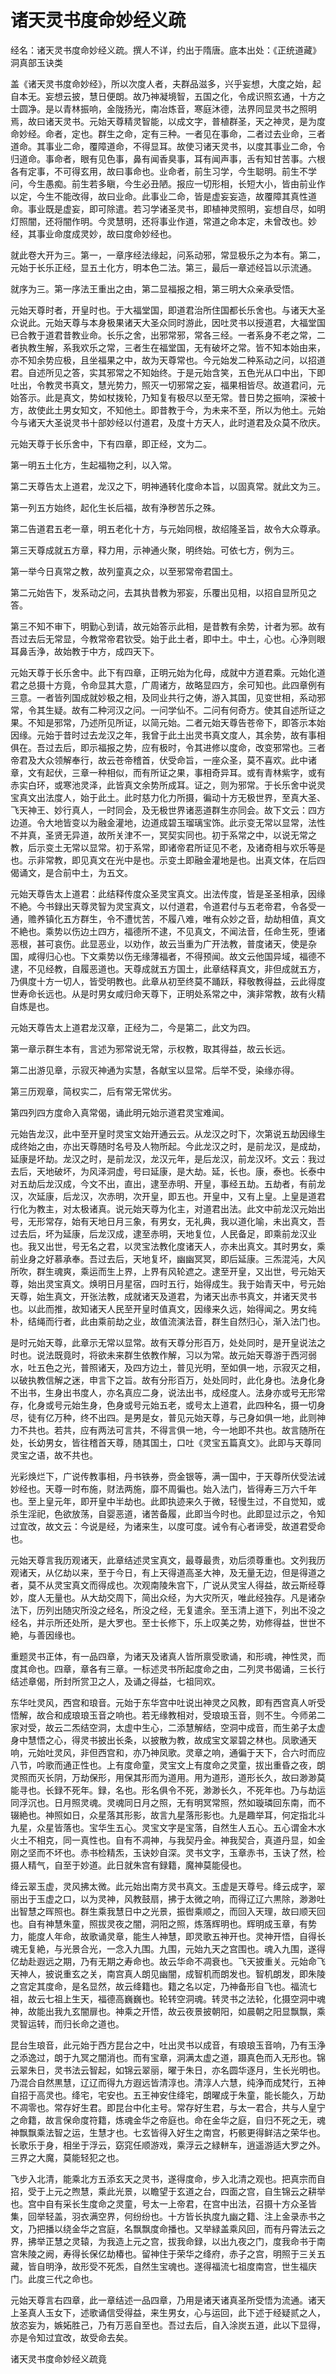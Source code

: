 # 诸天灵书度命妙经义疏

经名：诸天灵书度命妙经义疏。撰人不详，约出于隋唐。底本出处：《正统道藏》洞真部玉诀类

盖《诸天灵书度命妙经》，所以次度人者，夫群品滋多，兴乎妄想，大度之始，起自本无。妄想云披，慧日便朗。故乃神凝境智，五国之化，令成识照玄通，十方之士圆净。是以青林振响，金陇扬光，南冶炼音，寒庭沐德，法界同显灵书之照明焉，故曰诸天灵书。元始天尊精灵智能，以成文字，普植群圣，天之神灵，是为度命妙经。命者，定也。群生之命，定有三种。一者见在事命，二者过去业命，三者道命。其事业二命，覆障道命，不得显耳。故使习诸天灵书，以度其事业二命，令归道命。事命者，眼有见色事，鼻有闻香臭事，耳有闻声事，舌有知甘苦事。六根各有定事，不可得玄用，故曰事命也。业命者，前生习学，今生聪明。前生不学问，今生愚痴。前生若多瞋，今生必丑陋。报应一切形相，长短大小，皆由前业作以定，今生不能改得，故曰业命。此事业二命，皆是虚妄妄造，故覆障其真性道命。事业既是虚妄，即可除遣。若习学诸圣灵书，即植神灵照明，妄想自尽，如明灯照闇，还将闇作明。今灵慧明，还将事业作道，常道之命本定，未曾改也。妙经，其事业命度成灵妙，故曰度命妙经也。

就此卷大开为三。第一，一章序经法缘起，问系动邪，常显极乐之为本有。第二，元始于长乐正经，显五土化方，明本色二法。第三，最后一章述经旨以示流通。

就序为三。第一序法王重出之由，第二显福报之相，第三明大众亲承受悟。

元始天尊时者，开皇时也。于大福堂国，即道君治所住国都长乐舍也。与诸天大圣众说此。元始天尊与本身极果诸天大圣众同时游此，因吐灵书以授道君，大福堂国已合教于道君昔教业命。长乐之舍，出邪常邪，常各三经。一者系身不老之常，二者执教生解，系我欢乐之常，三者生在福堂国，无有破坏之常。皆不知本始由来，亦不知余势应极，且坐福果之中，故为天尊常也。今元始发二种系动之问，以招道君。自述所见之答，实其邪常之不知始终。于是元始含笑，五色光从口中出，下即吐出，令教灵书真文，慧光势力，照灭一切邪常之妄，福果相皆尽。故道君问，元始答示。此是真文，势如杖拨轮，乃知复有极尽以至无常。昔日势之振响，深被十方，故使此土男女知文，不知他土。即昔教于今，为未来不至，所以为他土。元始今与诸天大圣说灵书十部妙经以付道君，及度十方天人，此时道君及众莫不欣庆。

元始天尊于长乐舍中，下有四章，即正经，文为二。

第一明五土化方，生起福物之利，以入常。

第二天尊告太上道君，龙汉之下，明神通转化度命本旨，以固真常。就此文为三。

第一列五方始终，起化生长后福，故有浄秽苦乐之殊。

第二告道君五老一章，明五老化十方，与元始同根，故绍隆圣旨，故令大众尊承。

第三天尊成就五方章，释力用，示神通火聚，明终始。可依七方，例为三。

第一举今日真常之教，故列童真之众，以至邪常帝君国土。

第二元始告下，发系动之问，去其执昔教为邪妄，乐覆出见相，以招自显所见之答。

第三不知不审下，明勤心到请，故元始答示此相，是昔教有余势，计者为邪。故有吾过去后无常显，今教常帝君钦受。始于此土者，即中土。中土，心也。心浄则眼耳鼻舌浄，故始教于中方，成四天下。

元始天尊于长乐舍中。此下有四章，正明元始为化母，成就中方道君乘。元始化道君之总摄十方竟，令命显其大意，广周诸方，故略显四方，余可知也。此四章例有三意。一者皆列国成就妙极之相，及同业共行之俦，游入其国，见变世相，系动邪常，令其生疑。故有二种河汉之问。一问学仙不。二问有何奇方。使其自述所证之果。不知是邪常，乃述所见所证，以简元始。二者元始天尊告苍帝下，即答示本始因缘。元始于昔时过去龙汉之年，我曾于此土出灵书真文度人，其余势，故有事相俱在。吾过去后，即示福报之势，应有极时，令其进修以度命，改变邪常也。三者帝君及大众领解奉行，故云苍帝稽首，伏受命旨，一座众圣，莫不喜欢。此中诸章，文有起伏，三章一种相似，而有所证之果，事相奇异耳。或有青林紫字，或有赤实白环，或寒池灵泽，此皆真文余势所成耳。证之，则为邪常。于长乐舍中说灵宝真文出法度人，始于此土。此时慈力化力所摄，徧动十方无极世界，至真大圣、飞天神王、妙行真人，一时同会，及无极世界诸恶道群生亦同会。故下文云：四方边道。令大地皆变以为融金灌地，边道成碧玉瑠璃宝饰。此示变无常以显常，法性不并真，圣贤无异道，故所关津不一，冥契实同也。初于系常之中，以说无常之教，后示变土无常以显常。初于系常，即诸帝君所证见不老，及诸奇相与欢乐等是也。示非常教，即见真文在光中是也。示变土即融金灌地是也。出真文体，在后四偈诵文，是合前中土，为五文。

元始天尊告太上道君：此结释传度众圣灵宝真文。出法传度，皆是圣圣相承，因缘不絶。今书録出天尊灵智为灵宝真文，以付道君，令道君付与五老帝君，令各受一通，赡养镇化五方群生，令不遭忧苦，不履八难，唯有众妙之音，劫劫相值，真文不絶也。乘势以伤边土四方，福德所不逮，不见真文，不闻法音，任命生死，堕诸恶根，甚可哀伤。此显恶业，以劝作，故云当重为广开法教，普度诸天，使是杂国，咸得归心也。下文乘势以伤无缘薄福者，不得预闻。故文云他国异域，福德不逮，不见经教，自履恶道也。天尊成就五方国土，此章结释真文，非但成就五方，乃俱度十方一切人，皆受明教也。此章从初至终莫不踊跃，释敬教得益，云此得度世寿命长远也。从是时男女咸归命天尊下，正明处系常之中，演非常教，故有火精自炼是也。

元始天尊告太上道君龙汉章，正经为二，今是第二，此文为四。

第一章示群生本有，言述为邪常说无常，示权教，取其得益，故云长远。

第二出游见章，示寂灭神通为实慧，各献宝以显常。后举不受，染缘亦得。

第三历观章，简权实二，后有常无常优劣。

第四列四方度命入真常偈，诵此明元始示道君灵宝难闻。

元始告龙汉，此中至开皇时灵宝文始开通云云。从龙汉之时下，次第说五劫因缘生成终始之由，亦出天尊随时名号及人物所起。今此龙汉之时，是前龙汉，是成劫，延康是坏劫。龙汉之时，是前龙汉，龙汉元年，是后龙汉，前龙汉坏。文云：我过去后，天地破坏，为风泽洞虚，号曰延康，是大劫。延，长也。康，泰也。长泰中对五劫后龙汉成，今文不出，直出，逮至赤明、开皇，事经五劫。五劫者，有前龙汉，次延康，后龙汉，次赤明，次开皇，即五也。开皇中，又有上皇。上皇是道君行化为教主，对太极诸真。说元始天尊为化主，对道君出法。此文中前龙汉元始出号，无形常存，始有天地日月三象，有男女，无礼典，我以道化喻，未出真文，吾过去后，坏为延康，后龙汉成，逮至赤明，天地复位，人民备足，即乘前龙汉业也。我又出世，号无名之君，以灵宝法教化度诸天人，亦未出真文。其时男女，乘前业身之好慕承奉。吾过去后，天地复坏，幽幽冥冥，即后延康。三炁混沌，大风所吹，群生魂爽，乘运而生上界，上界有风轮遮之。逮至开皇，又出世，号元始天尊，始出灵宝真文。焕明日月星宿，四时五行，始得成生。我于始青天中，号元始天尊，始生真文，开张法教，成就诸天及道君，为诸天出赤书真文，并诸天灵书也。以此而推，故知诸天人民至开皇时值真文，因缘来久远，始得闻之。男女纯朴，结绳而行者，此由乘前劫之业，故值流演法音，群生自然归心，渐入法门也。

是时元始天尊，此章示无常以显常。故有天尊分形百万，处处同时，是开皇说法之时也。说法既竟时，将欲未来群生依教作解，习以为常。故元始天尊游于西河弱水，吐五色之光，普照诸天，及四方边土，普见光明，至如俱一地，示寂灭之相，以破执教信解之迷，申言下之旨。故有分形百万，处处同时，此化身也。法身化身不出书，生身出书度人，亦名真应二身，说法出书，成经度人。法身亦或号无形常存，化身或号元始生身，色身或号元始五老，或号太上道君，此四种名，摄一切身尽，徒有亿万种，终不出四。是男是女，普见元始天尊，与己身如俱一地，此则神力不共也。若共，应有两法可言共，不得言俱一地，今一地即不共也。故言随所在处，长幼男女，皆往稽首天尊，随其国土，口吐《灵宝五篇真文》。此即与天尊同灵宝之语，故不共也。

光彩焕烂下，广说传教事相，丹书铁券，赍金银等，满一国中，于天尊所伏受法诫妙经也。天尊一时布施，财法两施，靡不周徧也。始入法门，皆得寿三万六千年也。至上皇元年，即开皇中半劫也。此即执迹来久于微，轻慢生过，不自觉知，或杀生淫祀，色欲放荡，自婴恶道，诸苦备履，此即当今时也。此即显过示之，令知过宜改，故文云：今说是经，为诸来生，以度可度。诫令有心者谛受，故道君受命也。

元始天尊言我历观诸天，此章结述灵宝真文，最尊最贵，劝后须尊重也。文列我历观诸天，从亿劫以来，至于今日，有上天得道高圣大神，及无量无边，但是得道之者，莫不从灵宝真文而得成也。次观南陵朱宫下，广说从灵宝人得益，故云斯经尊妙，度人无量也。从大劫交周下，简出众经，为大灾所灭，唯此经独存。凡是诸杂法下，历列出随灾所没之经名，所没之经，无复遣余。至玉清上道下，列出不没之经名，并示所还处所，是大罗也。至士长修下，乐上叹美之势，劝修得益，世世不絶，与善因缘也。

重题灵书正体，有一品四章，为诸天及诸真人皆所禀受歌诵，和形魂，神性灵，而度其命也。四章，章各有三章。一标述灵书所起度命之由，二列灵书偈诵，三长行结述章偈，所封所赏卫之人，及诵之得益，七祖同欢。

东华吐灵风，西宫和琅音。元始于东华宫中吐说出神灵之风教，即有西宫真人听受悟解，故合和成琅琅玉音之响也。若无缘教相对，受琅琅玉音，则不生。今师弟二家对受，故云二炁结空洞，太虚中生心，二添慧解结，空洞中成音，而生弟子太虚身中慧悟之心，得灵书披出长条，以披散为教，故成宝文翠碧之林也。凤歌通天响，元始吐灵风，非但西宫和，亦乃神凤歌。灵章之响，通徧于天下，合六时而应八节，吟歌而通正性也。上有度命童，灵宝文上有度命之灵童，拔出重昏之夜，朗灵照而灭长阴，万劫保形，用保其形而为道用。用为道形，道形长久，故曰渺渺莫能寻也。长録不死年。録，名也。形名俱令不死，渺渺长久，不死年也。乃与劫运同浮沉也。日月照灵魂。灵魂同日月之照，无有明冥常照，然如璇璘回东南，而不辍絶也。神照如日，众星落其形影，故言九星落形影也。九是趣举耳，何定指北斗九星，众星皆落也。宝华生五心。灵宝文字是宝落，自然生人五心。五心谓金木水火土不相克，同一真性也。自有不凋神，与我契丹金。神我契合，真道丹显，如金刚之坚而不坏也。赤书检精炁，玉诀妙自深。灵书文字，玉章赤书，玉诀了然，检摄人精气，自至于妙道。此日就朱宫有録籍，魔神莫能侵也。

绛云翠玉虚，灵风拂太微。此元始出南方灵书真文。玉虚是天尊号。绛云成字，翠丽出于玉虚之口，以为灵神，风教鼓扇，拂于太微之响，而得辽辽六黒除，渺渺吐出智慧之晖照也。群生乘我慧日中之光景，振辔乘顺之，而回入天理，故曰顺天回也。自有神慧朱童，照拔灵夜之闇，洞阳之照，炼落辉明也。辉明成玉章，有势力，能度人年命，故歌诵灵章，能生人神慧，即灵歌五神开也。灵神开悟，自得长魂无复絶，与光景合光，一念入九围。九围，元始九天之宫围也。魂入九围，遂得亿劫赴遐远之期，乃有无期之寿命也。故云华命不凋衰也。飞天披重关。元始命飞天神人，披说重玄之关，南宫真人朗见幽闇，成智机而朗发也。智机朗发，即朱陵之宫定其度命，是名显然，故云绛籍也。籍之名以定，乃神备形自飞也。福流七祖，故云七祖上生天，福德高巍巍也。轮转空洞魂。转灵书之法轮，化摄空洞中魂神，故能出我九玄闇扉也。神乘之开悟，故云夜景披朝阳，如晨朝之阳显飘飘，乘灵智运转，而归长命之道也。

昆台生琅音，此元始于西方昆台之中，吐出灵书以成音，有琅琅玉音响，乃有玉浄之添逸过，朗于九冥之闇消也。而有宝章，洞满太虚之道，蹑真色而入无形也。锦云翠朱日，灵书法云智起，如锦云翠丽，曜于朱日，亦名圆华逐月，生长光明也。乃混合自然黒慧，辽辽而得九方遐远皆清淳也。清淳人六慧，纯浄而成梵行，五神自招于高灵也。绛宅，宅安也。五王神安住绛宅，朗曜成于朱童，能长能久，万劫不凋零也。常存好生君。即昆台中化主号。常存好生君，与太一君合，共与人皇宁之命籍，故言保命度符籍，炼魂金华之帝庭也。命在金华之庭，自归不死之无，魂神飘飘乘法智之运，生慧才也。七玄皆得入好生之南宫，朽骸更得鲜洁之荣华也。长歌乐于身，相坐于浮云，窈窕任顺游戏，乘浮云之緑軿车，逍遥游适大罗之外。三界之大魔，莫能轻犯之也。

飞步入北清，能乘北方五添玄天之灵书，遂得度命，步入北清之观也。把真宗而自招，受于上元之煦慧，乘此光景，以瞻望于玄道之台，四面之宫，自生锦云之耕举也。宫中自有采长生度命之灵童，号太一上帝君，在宫中出法，召摄十方众圣皆集，回举轻盖，羽衣满空界，何纷纷也。十方皆长执度九幽之籍、注上金录赤书之文，乃把播以绕金华之宫庭，名飘飘度命播也。又举緑盖乘风回，而有丹霄法云之界，拂举正慧之灵辕，为我造上元之宫，拔我命録，以出九夜之门，度我命书于南宫朱陵之阙，寿得长保亿劫椿也。留神住于荣华之绛府，赤子之宫，明照于三关五藏，皆自明浄，故形受不死炁，自然生宝魂也。遂得福流七祖度南宫，世生福庆门。此度三代之命也。

元始天尊言右四章，此一章结述一品四章，乃用是诸天诸真圣所受悟为流通。诸天上圣真人玉女下，述歌诵信受得益，来生男女，心与运回，此下述于经疑贰之人，放恣妄为，嫉妬胜己，乃有万恶自至也。吾过去后，自入涂炭五道，此以下显得，亦是令知过宜改，故受命去矣。

诸天灵书度命妙经义疏竟
